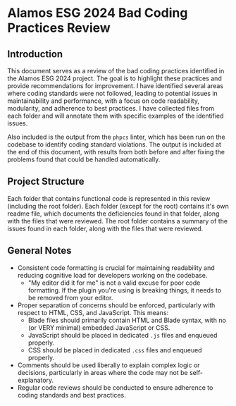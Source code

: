 # Alamos ESG 2024 Bad Coding Practices Review

## Introduction

This document serves as a review of the bad coding practices identified in the Alamos ESG 2024 project. The goal is to highlight these practices and provide recommendations for improvement.  I have identified several areas where coding standards were not followed, leading to potential issues in maintainability and performance, with a focus on code readability, modularity, and adherence to best practices.  I have collected files from each folder and will annotate them with specific examples of the identified issues.

Also included is the output from the `phpcs` linter, which has been run on the codebase to identify coding standard violations. The output is included at the end of this document, with results from both before and after fixing the problems found that could be handled automatically.

## Project Structure

Each folder that contains functional code is represented in this review (including the root folder).  Each folder (except for the root) contains it's own readme file, which documents the deficiencies found in that folder, along with the files that were reviewed.  The root folder contains a summary of the issues found in each folder, along with the files that were reviewed.

## General Notes

- Consistent code formatting is crucial for maintaining readability and reducing cognitive load for developers working on the codebase.
  - "My editor did it for me" is not a valid excuse for poor code formatting.  If the plugin you're using is breaking things, it needs to be removed from your editor.
- Proper separation of concerns should be enforced, particularly with respect to HTML, CSS, and JavaScript. This means:
  - Blade files should primarily contain HTML and Blade syntax, with no (or VERY minimal) embedded JavaScript or CSS.
  - JavaScript should be placed in dedicated `.js` files and enqueued properly.
  - CSS should be placed in dedicated `.css` files and enqueued properly.
- Comments should be used liberally to explain complex logic or decisions, particularly in areas where the code may not be self-explanatory.
- Regular code reviews should be conducted to ensure adherence to coding standards and best practices.
